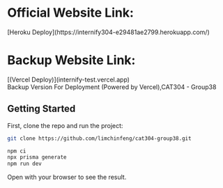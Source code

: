 <h1>Official Website Link:</h1>
[Heroku Deploy](https://internify304-e29481ae2799.herokuapp.com/)


<h1>Backup Website Link:</h1>
[(Vercel Deploy)](internify-test.vercel.app)

<br/>
Backup Version For Deployment (Powered by Vercel),CAT304 - Group38

<br/>

## Getting Started

First, clone the repo and run the project:

```bash
git clone https://github.com/limchinfeng/cat304-group38.git

npm ci 
npx prisma generate
npm run dev
```

Open  with your browser to see the result.
